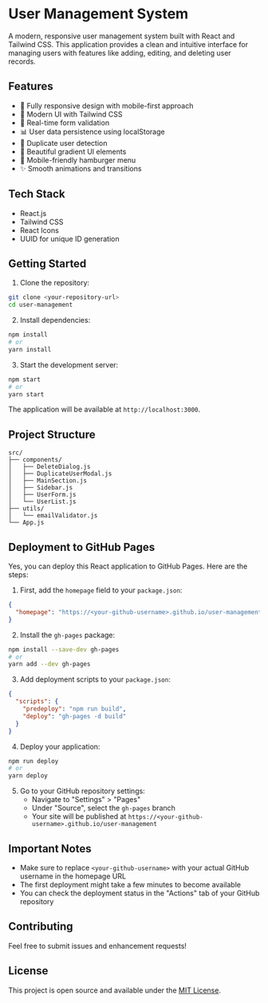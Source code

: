 # User Management System

A modern, responsive user management system built with React and Tailwind CSS. This application provides a clean and intuitive interface for managing users with features like adding, editing, and deleting user records.

## Features

- 📱 Fully responsive design with mobile-first approach
- 🎨 Modern UI with Tailwind CSS
- 🔄 Real-time form validation
- 📊 User data persistence using localStorage
- 🎯 Duplicate user detection
- 🎨 Beautiful gradient UI elements
- 📱 Mobile-friendly hamburger menu
- ✨ Smooth animations and transitions

## Tech Stack

- React.js
- Tailwind CSS
- React Icons
- UUID for unique ID generation

## Getting Started

1. Clone the repository:
```bash
git clone <your-repository-url>
cd user-management
```

2. Install dependencies:
```bash
npm install
# or
yarn install
```

3. Start the development server:
```bash
npm start
# or
yarn start
```

The application will be available at `http://localhost:3000`.

## Project Structure

```
src/
├── components/
│   ├── DeleteDialog.js
│   ├── DuplicateUserModal.js
│   ├── MainSection.js
│   ├── Sidebar.js
│   ├── UserForm.js
│   └── UserList.js
├── utils/
│   └── emailValidator.js
└── App.js
```

## Deployment to GitHub Pages

Yes, you can deploy this React application to GitHub Pages. Here are the steps:

1. First, add the `homepage` field to your `package.json`:
```json
{
  "homepage": "https://<your-github-username>.github.io/user-management"
}
```

2. Install the `gh-pages` package:
```bash
npm install --save-dev gh-pages
# or
yarn add --dev gh-pages
```

3. Add deployment scripts to your `package.json`:
```json
{
  "scripts": {
    "predeploy": "npm run build",
    "deploy": "gh-pages -d build"
  }
}
```

4. Deploy your application:
```bash
npm run deploy
# or
yarn deploy
```

5. Go to your GitHub repository settings:
   - Navigate to "Settings" > "Pages"
   - Under "Source", select the `gh-pages` branch
   - Your site will be published at `https://<your-github-username>.github.io/user-management`

## Important Notes

- Make sure to replace `<your-github-username>` with your actual GitHub username in the homepage URL
- The first deployment might take a few minutes to become available
- You can check the deployment status in the "Actions" tab of your GitHub repository

## Contributing

Feel free to submit issues and enhancement requests!

## License

This project is open source and available under the [MIT License](LICENSE).
